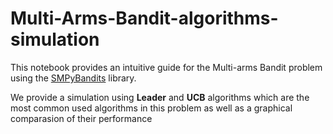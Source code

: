 # Multi-Arms-Bandit-algorithms-simulation

This notebook provides an intuitive guide for the Multi-arms Bandit problem using the [SMPyBandits](https://smpybandits.github.io/docs/) library.

We provide a simulation using **Leader** and **UCB** algorithms which are the most common used algorithms in this problem as well as a graphical comparasion of their performance
